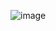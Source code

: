 ![image](https://user-images.githubusercontent.com/96937623/152777822-1ff8a905-2e51-46c3-9600-7e19166525d7.png)
